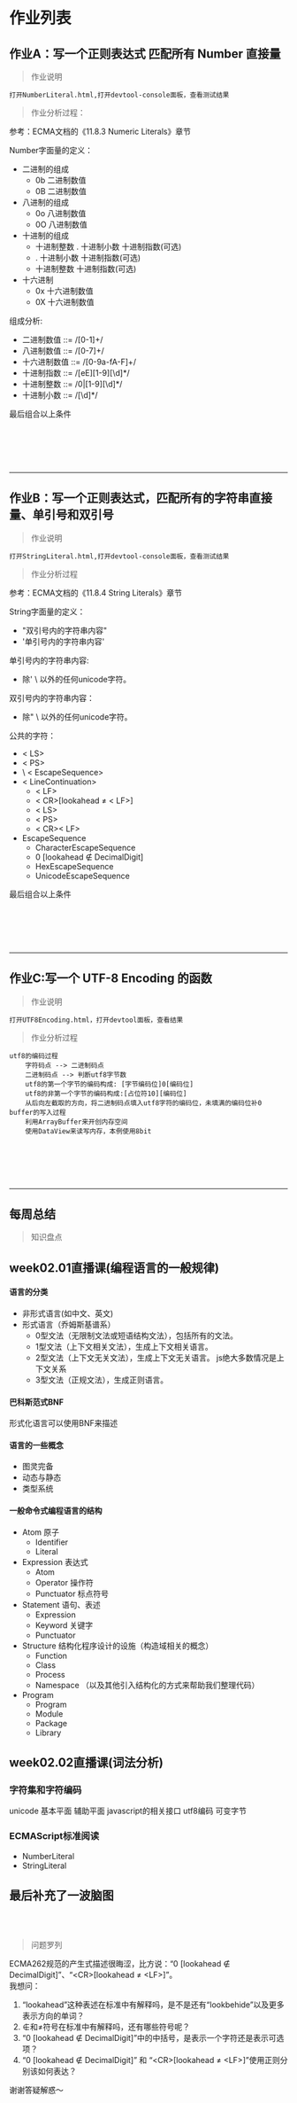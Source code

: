# 作业列表
## 作业A：写一个正则表达式 匹配所有 Number 直接量
> 作业说明
```
打开NumberLiteral.html,打开devtool-console面板，查看测试结果
```
> 作业分析过程：

参考：ECMA文档的《11.8.3 Numeric Literals》章节

Number字面量的定义：
- 二进制的组成
    - 0b 二进制数值
    - 0B 二进制数值
- 八进制的组成
    - 0o 八进制数值
    - 0O 八进制数值
- 十进制的组成
    - 十进制整数 . 十进制小数 十进制指数(可选)
    - . 十进制小数 十进制指数(可选)
    - 十进制整数 十进制指数(可选)
- 十六进制
    - 0x 十六进制数值
    - 0X 十六进制数值

组成分析:
- 二进制数值 ::= /[0-1]+/
- 八进制数值 ::= /[0-7]+/
- 十六进制数值 ::= /[0-9a-fA-F]+/
- 十进制指数 ::= /[eE][1-9][\d]*/
- 十进制整数 ::= /0|[1-9][\d]*/
- 十进制小数 ::= /[\d]*/

最后组合以上条件

<br><br><br><br>

---
## 作业B：写一个正则表达式，匹配所有的字符串直接量、单引号和双引号
> 作业说明
```
打开StringLiteral.html,打开devtool-console面板，查看测试结果
```
> 作业分析过程

参考：ECMA文档的《11.8.4 String Literals》章节

String字面量的定义：
- "双引号内的字符串内容"
- '单引号内的字符串内容'

单引号内的字符串内容: 
- 除' \ <LineTerminator>以外的任何unicode字符。

双引号内的字符串内容：
- 除" \ <LineTerminator>以外的任何unicode字符。

公共的字符：
- < LS> 
- < PS> 
- \ < EscapeSequence>
- < LineContinuation>
    - < LF>
    - < CR>[lookahead ≠ < LF>]
    - < LS>
    - < PS>
    - < CR>< LF>
- EscapeSequence
    - CharacterEscapeSequence 
    - 0 [lookahead ∉ DecimalDigit]  
    - HexEscapeSequence  
    - UnicodeEscapeSequence  

最后组合以上条件


<br><br><br><br>

---
## 作业C:写一个 UTF-8 Encoding 的函数
> 作业说明
```
打开UTF8Encoding.html，打开devtool面板，查看结果
```

> 作业分析过程
```
utf8的编码过程
    字符码点 --> 二进制码点
    二进制码点 --> 判断utf8字节数
    utf8的第一个字节的编码构成: [字节编码位]0[编码位]
    utf8的非第一个字节的编码构成:[占位符10][编码位]
    从后向左截取的方向，将二进制码点填入utf8字符的编码位，未填满的编码位补0
buffer的写入过程
    利用ArrayBuffer来开创内存空间
    使用DataView来读写内存，本例使用8bit
```





<br><br><br><br>

---
## 每周总结
> 知识盘点

## week02.01直播课(编程语言的一般规律)
#### 语言的分类
- 非形式语言(如中文、英文)
- 形式语言（乔姆斯基谱系）
    - 0型文法（无限制文法或短语结构文法），包括所有的文法。
    - 1型文法（上下文相关文法），生成上下文相关语言。
    - 2型文法（上下文无关文法），生成上下文无关语言。
js绝大多数情况是上下文关系
    - 3型文法（正规文法），生成正则语言。
#### 巴科斯范式BNF
形式化语言可以使用BNF来描述  

#### 语言的一些概念
- 图灵完备
- 动态与静态
- 类型系统

#### 一般命令式编程语言的结构

- Atom 原子
    - Identifier
    - Literal
- Expression 表达式
    - Atom
    - Operator 操作符
    - Punctuator 标点符号
- Statement 语句、表述
    - Expression
    - Keyword 关键字
    - Punctuator
- Structure 结构化程序设计的设施（构造域相关的概念）
    - Function
    - Class
    - Process
    - Namespace
（以及其他引入结构化的方式来帮助我们整理代码）
- Program 
    - Program
    - Module
    - Package
    - Library


## week02.02直播课(词法分析)
### 字符集和字符编码
unicode
    基本平面
    辅助平面
    javascript的相关接口
utf8编码
    可变字节
### ECMAScript标准阅读
- NumberLiteral
- StringLiteral

## 最后补充了一波脑图

<br><br>

> 问题罗列

ECMA262规范的产生式描述很晦涩，比方说：“0 [lookahead ∉ DecimalDigit]”、“&lt;CR&gt;[lookahead ≠ &lt;LF&gt;]”。  
我想问：  
1. “lookahead”这种表述在标准中有解释吗，是不是还有“lookbehide”以及更多表示方向的单词？ 
2. ∉和≠符号在标准中有解释吗，还有哪些符号呢？  
3. “0 [lookahead ∉ DecimalDigit]”中的中括号，是表示一个字符还是表示可选项？
4. “0 [lookahead ∉ DecimalDigit]” 和 “&lt;CR&gt;[lookahead ≠ &lt;LF&gt;]”使用正则分别该如何表达？

谢谢答疑解惑～
